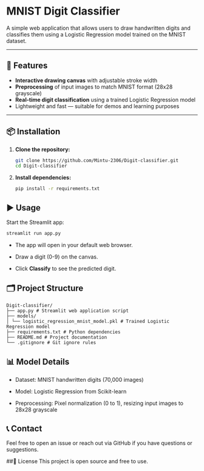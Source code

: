 # MNIST Digit Classifier

A simple web application that allows users to draw handwritten digits and classifies them using a Logistic Regression model trained on the MNIST dataset.

---

## 🚀 Features

- **Interactive drawing canvas** with adjustable stroke width
- **Preprocessing** of input images to match MNIST format (28x28 grayscale)
- **Real-time digit classification** using a trained Logistic Regression model
- Lightweight and fast — suitable for demos and learning purposes

---

## 📦 Installation

1. **Clone the repository:**

   ```bash
   git clone https://github.com/Mintu-2306/Digit-classifier.git
   cd Digit-classifier
   ```
2. **Install dependencies:**
   ```bash
   pip install -r requirements.txt
   ```
## ▶️ Usage
Start the Streamlit app:
```bash
streamlit run app.py
```
- The app will open in your default web browser.

- Draw a digit (0-9) on the canvas.

- Click **Classify** to see the predicted digit.
## 🗂️ Project Structure
```
Digit-classifier/
├── app.py # Streamlit web application script
├── models/
│ └── logistic_regression_mnist_model.pkl # Trained Logistic Regression model
├── requirements.txt # Python dependencies
├── README.md # Project documentation
└── .gitignore # Git ignore rules
```
## 📊 Model Details
- Dataset: MNIST handwritten digits (70,000 images)

- Model: Logistic Regression from Scikit-learn

- Preprocessing: Pixel normalization (0 to 1), resizing input images to 28x28 grayscale

## 📞 Contact
Feel free to open an issue or reach out via GitHub if you have questions or suggestions.

##📝 License
This project is open source and free to use.



